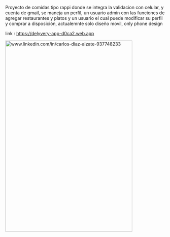 Proyecto de comidas tipo rappi donde se integra la validacion con celular, y cuenta de gmail,
se maneja un perfil, un usuario admin con las funciones de agregar restaurantes y platos 
y un usuario el cual puede modificar su perfil y comprar a disposición, actualemnte solo diseño movil, only phone design
 
link : https://delyvery-app-d0ca2.web.app



<a  target="blank"><img align="center" src="https://res.cloudinary.com/dzjytwhrg/image/upload/v1669650736/finalSprint_1_apobbj.png" alt="www.linkedin.com/in/carlos-díaz-alzate-937748233" height="600" width="400" /></a>
